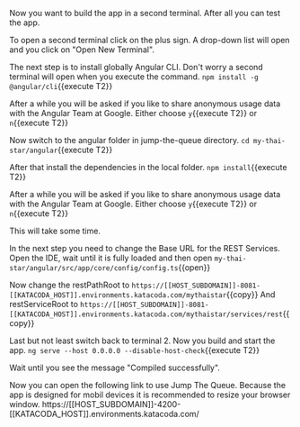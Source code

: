Now you want to build the app in a second terminal. After all you can test the app.

To open a second terminal click on the plus sign. A drop-down list will open and you click on "Open New Terminal".  

The next step is to install globally Angular CLI. Don't worry a second terminal will open when you execute the command.
`npm install -g @angular/cli`{{execute T2}}

After a while you will be asked if you like to share anonymous usage data with the Angular Team at Google.
Either choose `y`{{execute T2}} or `n`{{execute T2}}
 
Now switch to the angular folder in jump-the-queue directory.
`cd my-thai-star/angular`{{execute T2}}

 
After that install the dependencies in the local folder.
`npm install`{{execute T2}}


After a while you will be asked if you like to share anonymous usage data with the Angular Team at Google.
Either choose `y`{{execute T2}} or `n`{{execute T2}}

This will take some time.

In the next step you need to change the Base URL for the REST Services. Open the IDE, wait until it is fully loaded and then open
`my-thai-star/angular/src/app/core/config/config.ts`{{open}}

Now change the restPathRoot to `https://[[HOST_SUBDOMAIN]]-8081-[[KATACODA_HOST]].environments.katacoda.com/mythaistar`{{copy}}
And restServiceRoot to `https://[[HOST_SUBDOMAIN]]-8081-[[KATACODA_HOST]].environments.katacoda.com/mythaistar/services/rest`{{copy}}


Last but not least switch back to terminal 2. Now you build and start the app.
`ng serve --host 0.0.0.0 --disable-host-check`{{execute T2}}

 
Wait until you see the message "Compiled successfully".
 
Now you can open the following link to use Jump The Queue. 
Because the app is designed for mobil devices it is recommended to resize your browser window. 
https://[[HOST_SUBDOMAIN]]-4200-[[KATACODA_HOST]].environments.katacoda.com/

